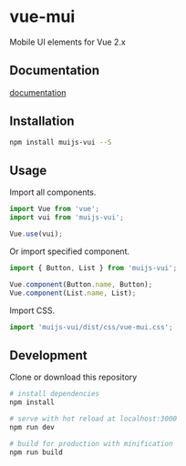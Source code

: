 # vue-mui
Mobile UI elements for Vue 2.x

## Documentation

[documentation](https://muijs.github.io/vue-mui-docs/guide)

## Installation
```bash
npm install muijs-vui --S
```

## Usage

Import all components.

```javascript
import Vue from 'vue';
import vui from 'muijs-vui';

Vue.use(vui);
```

Or import specified component. 

```javascript
import { Button, List } from 'muijs-vui';

Vue.component(Button.name, Button);
Vue.component(List.name, List);
```

Import CSS.

```javascript
import 'muijs-vui/dist/css/vue-mui.css';
```


## Development

 Clone or download this repository

``` bash
# install dependencies
npm install

# serve with hot reload at localhost:3000
npm run dev

# build for production with minification
npm run build
```
